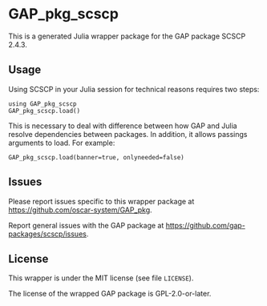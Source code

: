 # GAP_pkg_scscp

This is a generated Julia wrapper package for the GAP package SCSCP 2.4.3.

## Usage

Using SCSCP in your Julia session for technical reasons requires two steps:

    using GAP_pkg_scscp
    GAP_pkg_scscp.load()

This is necessary to deal with difference between how GAP and Julia
resolve dependencies between packages. In addition, it allows passings
arguments to load. For example:

    GAP_pkg_scscp.load(banner=true, onlyneeded=false)

## Issues

Please report issues specific to this wrapper package at <https://github.com/oscar-system/GAP_pkg>.

Report general issues with the GAP package at <https://github.com/gap-packages/scscp/issues>.

## License

This wrapper is under the MIT license (see file `LICENSE`).

The license of the wrapped GAP package is GPL-2.0-or-later.

